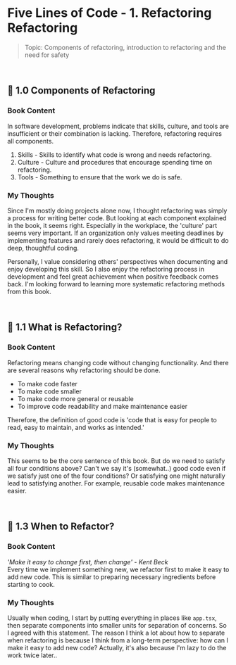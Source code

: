 # Five Lines of Code - 1. Refactoring Refactoring

> Topic: Components of refactoring, introduction to refactoring and the need for safety

<br/>

## 🔖 1.0 Components of Refactoring

### Book Content

In software development, problems indicate that skills, culture, and tools are insufficient or their combination is lacking. Therefore, refactoring requires all components.

1. Skills - Skills to identify what code is wrong and needs refactoring.
2. Culture - Culture and procedures that encourage spending time on refactoring.
3. Tools - Something to ensure that the work we do is safe.

### My Thoughts

Since I'm mostly doing projects alone now, I thought refactoring was simply a process for writing better code. But looking at each component explained in the book, it seems right. Especially in the workplace, the 'culture' part seems very important. If an organization only values meeting deadlines by implementing features and rarely does refactoring, it would be difficult to do deep, thoughtful coding.<br/>

Personally, I value considering others' perspectives when documenting and enjoy developing this skill. So I also enjoy the refactoring process in development and feel great achievement when positive feedback comes back. I'm looking forward to learning more systematic refactoring methods from this book.

<br/>

## 🔖 1.1 What is Refactoring?

### Book Content

Refactoring means changing code without changing functionality. And there are several reasons why refactoring should be done.

- To make code faster
- To make code smaller
- To make code more general or reusable
- To improve code readability and make maintenance easier

Therefore, the definition of good code is 'code that is easy for people to read, easy to maintain, and works as intended.'

### My Thoughts

This seems to be the core sentence of this book. But do we need to satisfy all four conditions above? Can't we say it's (somewhat..) good code even if we satisfy just one of the four conditions? Or satisfying one might naturally lead to satisfying another. For example, reusable code makes maintenance easier.

<br/>

## 🔖 1.3 When to Refactor?

### Book Content

_'Make it easy to change first, then change' - Kent Beck_<br/>
Every time we implement something new, we refactor first to make it easy to add new code. This is similar to preparing necessary ingredients before starting to cook.

### My Thoughts

Usually when coding, I start by putting everything in places like `app.tsx`, then separate components into smaller units for separation of concerns. So I agreed with this statement. The reason I think a lot about how to separate when refactoring is because I think from a long-term perspective: how can I make it easy to add new code? Actually, it's also because I'm lazy to do the work twice later..
